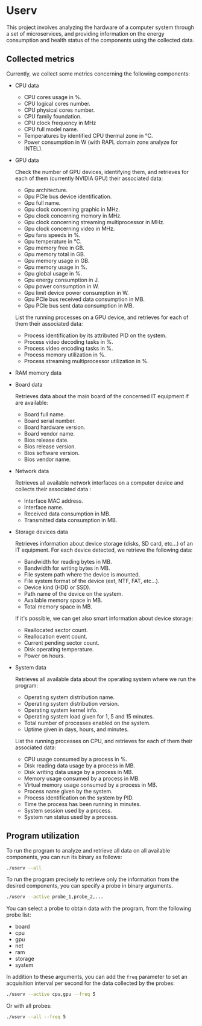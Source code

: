 # Userv

This project involves analyzing the hardware of a computer system through a set
of microservices, and providing information on the energy consumption and
health status of the components using the collected data.

## Collected metrics

Currently, we collect some metrics concerning the following components:

* CPU data

  * CPU cores usage in %.
  * CPU logical cores number.
  * CPU physical cores number.
  * CPU family foundation.
  * CPU clock frequency in MHz
  * CPU full model name.
  * Temperatures by identified CPU thermal zone in °C.
  * Power consumption in W (with RAPL domain zone analyze for INTEL).

* GPU data

  Check the number of GPU devices, identifying them, and retrieves for each of
  them (currently NVIDIA GPU) their associated data:

  * Gpu architecture.
  * Gpu PCIe bus device identification.
  * Gpu full name.
  * Gpu clock concerning graphic in MHz.
  * Gpu clock concerning memory in MHz.
  * Gpu clock concerning streaming multiprocessor in MHz.
  * Gpu clock concerning video in MHz.
  * Gpu fans speeds in %.
  * Gpu temperature in °C.
  * Gpu memory free in GB.
  * Gpu memory total in GB.
  * Gpu memory usage in GB.
  * Gpu memory usage in %.
  * Gpu global usage in %.
  * Gpu energy consumption in J.
  * Gpu power consumption in W.
  * Gpu limit device power consumption in W.
  * Gpu PCIe bus received data consumption in MB.
  * Gpu PCIe bus sent data consumption in MB.

  List the running processes on a GPU device, and retrieves for each of them
  their associated data:

  * Process identification by its attributed PID on the system.
  * Process video decoding tasks in %.
  * Process video encoding tasks in %.
  * Process memory utilization in %.
  * Process streaming multiprocessor utilization in %.

* RAM memory data

* Board data

  Retrieves data about the main board of the concerned IT equipment if are
  available:

  * Board full name.
  * Board serial number.
  * Board hardware version.
  * Board vendor name.
  * Bios release date.
  * Bios release version.
  * Bios software version.
  * Bios vendor name.

* Network data

  Retrieves all available network interfaces on a computer device and
  collects their associated data :

  * Interface MAC address.
  * Interface name.
  * Received data consumption in MB.
  * Transmitted data consumption in MB.

* Storage devices data

  Retrieves information about device storage (disks, SD card, etc...) of an IT
  equipment. For each device detected, we retrieve the following data:

  * Bandwidth for reading bytes in MB.
  * Bandwidth for writing bytes in MB.
  * File system path where the device is mounted.
  * File system format of the device (ext, NTF, FAT, etc...).
  * Device kind (HDD or SSD).
  * Path name of the device on the system.
  * Available memory space in MB.
  * Total memory space in MB.

  If it's possible, we can get also smart information about device storage:

  * Reallocated sector count.
  * Reallocation event count.
  * Current pending sector count.
  * Disk operating temperature.
  * Power on hours.

* System data

  Retrieves all available data about the operating system where we run the
  program:

  * Operating system distribution name.
  * Operating system distribution version.
  * Operating system kernel info.
  * Operating system load given for 1, 5 and 15 minutes.
  * Total number of processes enabled on the system.
  * Uptime given in days, hours, and minutes.

  List the running processes on CPU, and retrieves for each of them
  their associated data:

  * CPU usage consumed by a process in %.
  * Disk reading data usage by a process in MB.
  * Disk writing data usage by a process in MB.
  * Memory usage consumed by a process in MB.
  * Virtual memory usage consumed by a process in MB.
  * Process name given by the system.
  * Process identification on the system by PID.
  * Time the process has been running in minutes.
  * System session used by a process.
  * System run status used by a process.

## Program utilization

To run the program to analyze and retrieve all data on all available components,
you can run its binary as follows:

```bash
./userv --all
```

To run the program precisely to retrieve only the information from the desired
components, you can specify a probe in binary arguments.

```bash
./userv --active probe_1,probe_2,...
```

You can select a probe to obtain data with the program, from the following
probe list:

* board
* cpu
* gpu
* net
* ram
* storage
* system

In addition to these arguments, you can add the `freq` parameter to set an
acquisition interval per second for the data collected by the probes:

```bash
./userv --active cpu,gpu --freq 5
```

Or with all probes:

```bash
./userv --all --freq 5
```
